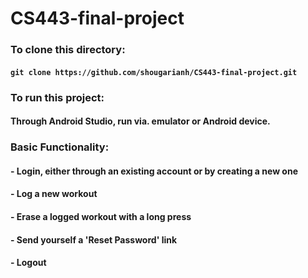 # CS443-final-project

### To clone this directory:
#### ```git clone https://github.com/shougarianh/CS443-final-project.git```

### To run this project:
#### Through Android Studio, run via. emulator or Android device.

### Basic Functionality:
#### - Login, either through an existing account or by creating a new one
#### - Log a new workout
#### - Erase a logged workout with a long press
#### - Send yourself a 'Reset Password' link
#### - Logout
